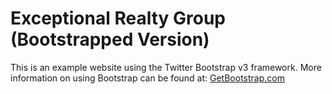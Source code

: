 # Exceptional Realty Group (Bootstrapped Version)

This is an example website using the Twitter Bootstrap v3 framework. 
More information on using Bootstrap can be found at:
[GetBootstrap.com](http://getbootstrap.com)